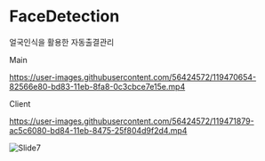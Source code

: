 # FaceDetection
얼국인식을 활용한 자동출결관리

Main

https://user-images.githubusercontent.com/56424572/119470654-82566e80-bd83-11eb-8fa8-0c3cbce7e15e.mp4

Client

https://user-images.githubusercontent.com/56424572/119471879-ac5c6080-bd84-11eb-8475-25f804d9f2d4.mp4

![Slide7](https://user-images.githubusercontent.com/56424572/120459983-a8a78a00-c3d3-11eb-9270-5ef0afab357f.jpg)


